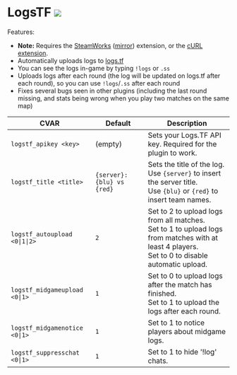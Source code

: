 # LogsTF <a href="https://sourcemod.krus.dk/logstf.zip"><img src="https://img.shields.io/badge/-download-informational" /></a>

Features:

- **Note:** Requires the [SteamWorks](http://users.alliedmods.net/~kyles/builds/SteamWorks/) ([mirror](https://github.com/hexa-core-eu/SteamWorks/releases)) extension, or the [cURL extension](https://github.com/sapphonie/SM-neocurl-ext/releases).
- Automatically uploads logs to [logs.tf](https://logs.tf)
- You can see the logs in-game by typing `!logs` or `.ss`
- Uploads logs after each round (the log will be updated on logs.tf after each round), so you can use `!logs`/`.ss` after each round
- Fixes several bugs seen in other plugins (including the last round missing, and stats being wrong when you play two matches on the same map)

| CVAR                          | Default                    | Description                                                                                                                                         |
| ----------------------------- | -------------------------- | --------------------------------------------------------------------------------------------------------------------------------------------------- |
| `logstf_apikey <key>`         | (empty)                    | Sets your Logs.TF API key. Required for the plugin to work.                                                                                         |
| `logstf_title <title>`        | `{server}: {blu} vs {red}` | Sets the title of the log.<br>Use `{server}` to insert the server title.<br>Use `{blu}` or `{red}` to insert team names.                            |
| `logstf_autoupload <0\|1\|2>` | `2`                        | Set to 2 to upload logs from all matches.<br>Set to 1 to upload logs from matches with at least 4 players.<br>Set to 0 to disable automatic upload. |
| `logstf_midgameupload <0\|1>` | `1`                        | Set to 0 to upload logs after the match has finished.<br>Set to 1 to upload the logs after each round.                                              |
| `logstf_midgamenotice <0\|1>` | `1`                        | Set to 1 to notice players about midgame logs.                                                                                                      |
| `logstf_suppresschat <0\|1>`  | `1`                        | Set to 1 to hide '!log' chats.                                                                                                                      |
